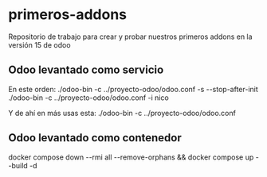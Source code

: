 # primeros-addons

Repositorio de trabajo para crear y probar nuestros primeros addons en la versión 15 de odoo

## Odoo levantado como servicio

En este orden:
./odoo-bin -c ../proyecto-odoo/odoo.conf -s --stop-after-init
./odoo-bin -c ../proyecto-odoo/odoo.conf -i nico

Y de ahí en más usas esta:
./odoo-bin -c ../proyecto-odoo/odoo.conf

## Odoo levantado como contenedor

docker compose down --rmi all --remove-orphans && docker compose up --build -d